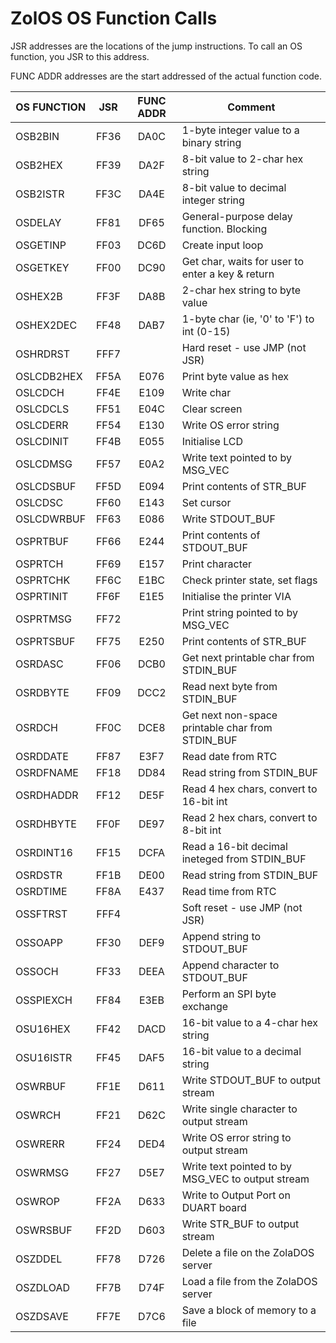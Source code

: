 # ZolOS OS Function Calls

JSR addresses are the locations of the jump instructions. To call an OS function, you JSR to this address.

FUNC ADDR addresses are the start addressed of the actual function code.

| OS FUNCTION | JSR | FUNC ADDR | Comment |
|---|:---:|:---:|---|
| OSB2BIN | FF36 | DA0C | 1-byte integer value to a binary string |
| OSB2HEX | FF39 | DA2F | 8-bit value to 2-char hex string |
| OSB2ISTR | FF3C | DA4E | 8-bit value to decimal integer string |
| OSDELAY | FF81 | DF65 | General-purpose delay function. Blocking |
| OSGETINP | FF03 | DC6D | Create input loop |
| OSGETKEY | FF00 | DC90 | Get char, waits for user to enter a key & return |
| OSHEX2B | FF3F | DA8B | 2-char hex string to byte value |
| OSHEX2DEC | FF48 | DAB7 | 1-byte char (ie, '0' to 'F') to int (0-15) |
| OSHRDRST | FFF7 |  | Hard reset - use JMP (not JSR) |
| OSLCDB2HEX | FF5A | E076 | Print byte value as hex |
| OSLCDCH | FF4E | E109 | Write char |
| OSLCDCLS | FF51 | E04C | Clear screen |
| OSLCDERR | FF54 | E130 | Write OS error string |
| OSLCDINIT | FF4B | E055 | Initialise LCD |
| OSLCDMSG | FF57 | E0A2 | Write text pointed to by MSG_VEC |
| OSLCDSBUF | FF5D | E094 | Print contents of STR_BUF |
| OSLCDSC | FF60 | E143 | Set cursor |
| OSLCDWRBUF | FF63 | E086 | Write STDOUT_BUF |
| OSPRTBUF | FF66 | E244 | Print contents of STDOUT_BUF |
| OSPRTCH | FF69 | E157 | Print character |
| OSPRTCHK | FF6C | E1BC | Check printer state, set flags |
| OSPRTINIT | FF6F | E1E5 | Initialise the printer VIA |
| OSPRTMSG | FF72 |  | Print string pointed to by MSG_VEC |
| OSPRTSBUF | FF75 | E250 | Print contents of STR_BUF |
| OSRDASC | FF06 | DCB0 | Get next printable char from STDIN_BUF |
| OSRDBYTE | FF09 | DCC2 | Read next byte from STDIN_BUF |
| OSRDCH | FF0C | DCE8 | Get next non-space printable char from STDIN_BUF |
| OSRDDATE | FF87 | E3F7 | Read date from RTC |
| OSRDFNAME | FF18 | DD84 | Read string from STDIN_BUF |
| OSRDHADDR | FF12 | DE5F | Read 4 hex chars, convert to 16-bit int |
| OSRDHBYTE | FF0F | DE97 | Read 2 hex chars, convert to 8-bit int |
| OSRDINT16 | FF15 | DCFA | Read a 16-bit decimal ineteged from STDIN_BUF |
| OSRDSTR | FF1B | DE00 | Read string from STDIN_BUF |
| OSRDTIME | FF8A | E437 | Read time from RTC |
| OSSFTRST | FFF4 |  | Soft reset - use JMP (not JSR) |
| OSSOAPP | FF30 | DEF9 | Append string to STDOUT_BUF |
| OSSOCH | FF33 | DEEA | Append character to STDOUT_BUF |
| OSSPIEXCH | FF84 | E3EB | Perform an SPI byte exchange |
| OSU16HEX | FF42 | DACD | 16-bit value to a 4-char hex string |
| OSU16ISTR | FF45 | DAF5 | 16-bit value to a decimal string |
| OSWRBUF | FF1E | D611 | Write STDOUT_BUF to output stream |
| OSWRCH | FF21 | D62C | Write single character to output stream |
| OSWRERR | FF24 | DED4 | Write OS error string to output stream |
| OSWRMSG | FF27 | D5E7 | Write text pointed to by MSG_VEC to output stream |
| OSWROP | FF2A | D633 | Write to Output Port on DUART board |
| OSWRSBUF | FF2D | D603 | Write STR_BUF to output stream |
| OSZDDEL | FF78 | D726 | Delete a file on the ZolaDOS server |
| OSZDLOAD | FF7B | D74F | Load a file from the ZolaDOS server |
| OSZDSAVE | FF7E | D7C6 | Save a block of memory to a file |
